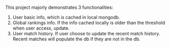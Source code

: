 This project majorly demonstrates 3 functionalities:

1. User basic info, which is cached in local mongodb.
2. Global rankings info. If the info cached locally is older than the threshold when user access, update.
3. User match history. If user choose to update the recent match history. Recent matches will populate the db if they are not in the db.